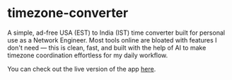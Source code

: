 # timezone-converter
A simple, ad-free USA (EST) to India (IST) time converter built for personal use as a Network Engineer. Most tools online are bloated with features I don't need — this is clean, fast, and built with the help of AI to make timezone coordination effortless for my daily workflow.


You can check out the live version of the app [here](https://purushothaman-neteng.github.io/timezone-converter/timezone-converter.html).
